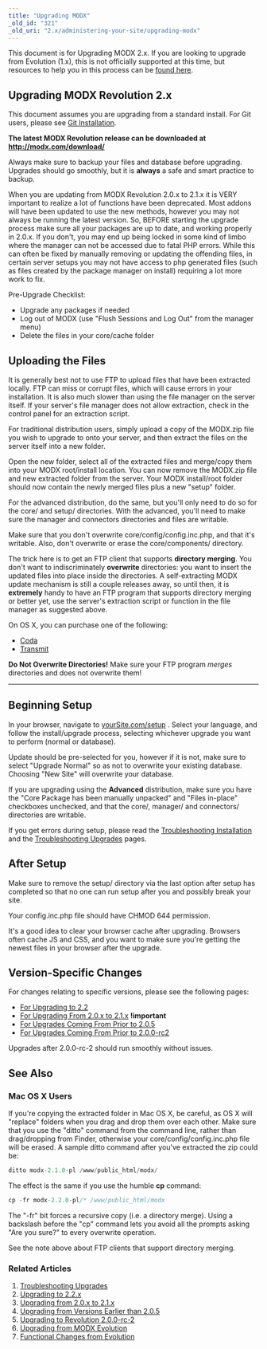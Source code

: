 ```yaml
---
title: "Upgrading MODX"
_old_id: "321"
_old_uri: "2.x/administering-your-site/upgrading-modx"
---
```


This document is for Upgrading MODX 2.x. If you are looking to upgrade from Evolution (1.x), this is not officially supported at this time, but resources to help you in this process can be [found here](getting-started/maintenance/upgrading/evolution).

## Upgrading MODX Revolution 2.x

This document assumes you are upgrading from a standard install. For Git users, please see [Git Installation](getting-started/installation/git "Git Installation").

**The latest MODX Revolution release can be downloaded at** **<http://modx.com/download/>**

Always make sure to backup your files and database before upgrading. Upgrades should go smoothly, but it is **always** a safe and smart practice to backup.

When you are updating from MODX Revolution 2.0.x to 2.1.x it is VERY important to realize a lot of functions have been deprecated. Most addons will have been updated to use the new methods, however you may not always be running the latest version. So, BEFORE starting the upgrade process make sure all your packages are up to date, and working properly in 2.0.x. If you don't, you may end up being locked in some kind of limbo where the manager can not be accessed due to fatal PHP errors. While this can often be fixed by manually removing or updating the offending files, in certain server setups you may not have access to php generated files (such as files created by the package manager on install) requiring a lot more work to fix.

Pre-Upgrade Checklist:

- Upgrade any packages if needed
- Log out of MODX (use "Flush Sessions and Log Out" from the manager menu)
- Delete the files in your core/cache folder

## Uploading the Files

It is generally best not to use FTP to upload files that have been extracted locally. FTP can miss or corrupt files, which will cause errors in your installation. It is also much slower than using the file manager on the server itself. If your server's file manager does not allow extraction, check in the control panel for an extraction script.

For traditional distribution users, simply upload a copy of the MODX.zip file you wish to upgrade to onto your server, and then extract the files on the server itself into a new folder.

Open the new folder, select all of the extracted files and merge/copy them into your MODX root/install location. You can now remove the MODX.zip file and new extracted folder from the server. Your MODX install/root folder should now contain the newly merged files plus a new "setup" folder.

For the advanced distribution, do the same, but you'll only need to do so for the core/ and setup/ directories. With the advanced, you'll need to make sure the manager and connectors directories and files are writable.

Make sure that you don't overwrite core/config/config.inc.php, and that it's writable. Also, don't overwrite or erase the core/components/ directory.

The trick here is to get an FTP client that supports **directory merging**. You don't want to indiscriminately **overwrite** directories: you want to insert the updated files into place inside the directories. A self-extracting MODX update mechanism is still a couple releases away, so until then, it is **extremely** handy to have an FTP program that supports directory merging or better yet, use the server's extraction script or function in the file manager as suggested above.

On OS X, you can purchase one of the following:

- [Coda](http://panic.com/coda/)
- [Transmit](http://panic.com/transmit/)

**Do Not Overwrite Directories!**
Make sure your FTP program _merges_ directories and does not overwrite them!

- - - - - -

## Beginning Setup

In your browser, navigate to [yourSite.com/setup](http://yourSite.com/setup. ) . Select your language, and follow the install/upgrade process, selecting whichever upgrade you want to perform (normal or database).

Update should be pre-selected for you, however if it is not, make sure to select "Upgrade Normal" so as not to overwrite your existing database. Choosing "New Site" will overwrite your database.

If you are upgrading using the **Advanced** distribution, make sure you have the "Core Package has been manually unpacked" and "Files in-place" checkboxes unchecked, and that the core/, manager/ and connectors/ directories are writable.

If you get errors during setup, please read the [Troubleshooting Installation](getting-started/installation/troubleshooting "Troubleshooting Installation") and the [Troubleshooting Upgrades](getting-started/maintenance/upgrading/troubleshooting "Troubleshooting Upgrades") pages.

## After Setup

Make sure to remove the setup/ directory via the last option after setup has completed so that no one can run setup after you and possibly break your site.

Your config.inc.php file should have CHMOD 644 permission.

It's a good idea to clear your browser cache after upgrading. Browsers often cache JS and CSS, and you want to make sure you're getting the newest files in your browser after the upgrade.

## Version-Specific Changes

For changes relating to specific versions, please see the following pages:

- [For Upgrading to 2.2](administering-your-site/upgrading-modx/upgrading-to-2.2.x "Upgrading to 2.2.x")
- [For Upgrading From 2.0.x to 2.1.x](administering-your-site/upgrading-modx/upgrading-from-2.0.x-to-2.1.x "Upgrading from 2.0.x to 2.1.x") **!important**
- [For Upgrades Coming From Prior to 2.0.5](administering-your-site/upgrading-modx/upgrading-from-versions-earlier-than-2.0.5 "Upgrading from Versions Earlier than 2.0.5")
- [For Upgrades Coming From Prior to 2.0.0-rc2](administering-your-site/upgrading-modx/upgrading-to-revolution-2.0.0-rc-2 "Upgrading to Revolution 2.0.0-rc-2")

Upgrades after 2.0.0-rc-2 should run smoothly without issues.

## See Also

### Mac OS X Users

If you're copying the extracted folder in Mac OS X, be careful, as OS X will "replace" folders when you drag and drop them over each other. Make sure that you use the "ditto" command from the command line, rather than drag/dropping from Finder, otherwise your core/config/config.inc.php file will be erased. A sample ditto command after you've extracted the zip could be:

``` php
ditto modx-2.1.0-pl /www/public_html/modx/
```

The effect is the same if you use the humble **cp** command:

``` php
cp -fr modx-2.2.0-pl/* /www/public_html/modx
```

The "-fr" bit forces a recursive copy (i.e. a directory merge). Using a backslash before the "cp" command lets you avoid all the prompts asking "Are you sure?" to every overwrite operation.

See the note above about FTP clients that support directory merging.

### Related Articles

1. [Troubleshooting Upgrades](getting-started/maintenance/upgrading/troubleshooting)
2. [Upgrading to 2.2.x](administering-your-site/upgrading-modx/upgrading-to-2.2.x)
3. [Upgrading from 2.0.x to 2.1.x](administering-your-site/upgrading-modx/upgrading-from-2.0.x-to-2.1.x)
4. [Upgrading from Versions Earlier than 2.0.5](administering-your-site/upgrading-modx/upgrading-from-versions-earlier-than-2.0.5)
5. [Upgrading to Revolution 2.0.0-rc-2](administering-your-site/upgrading-modx/upgrading-to-revolution-2.0.0-rc-2)
6. [Upgrading from MODX Evolution](administering-your-site/upgrading-modx/upgrading-from-modx-evolution)
7. [Functional Changes from Evolution](administering-your-site/upgrading-modx/upgrading-from-modx-evolution/functional-changes-from-evolution)
